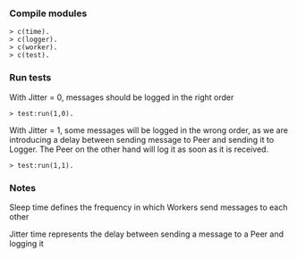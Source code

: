 ### Compile modules

```
> c(time).
> c(logger).
> c(worker).
> c(test).
```

### Run tests

With Jitter = 0, messages should be logged in the right order

``> test:run(1,0).``

With Jitter = 1, some messages will be logged in the wrong order, as we are introducing a delay between sending message to Peer and sending it to Logger. The Peer on the other hand will log it as soon as it is received.

``> test:run(1,1).``

### Notes

Sleep time defines the frequency in which Workers send messages to each other

Jitter time represents the delay between sending a message to a Peer and logging it
